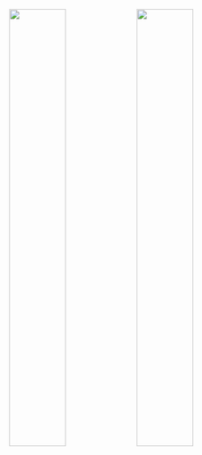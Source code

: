 <img align="left" width="45%" src="https://github-readme-stats-self-zeta.vercel.app/api?username=tbareich&show_icons=true&theme=dracula&count_private=true&include_all_commits=true"/>
<img align="left" width="45%" src="https://github-readme-stats-self-zeta.vercel.app/api/top-langs?username=tbareich&layout=compact&theme=dracula&count_private=true&show_icons=true"/>
